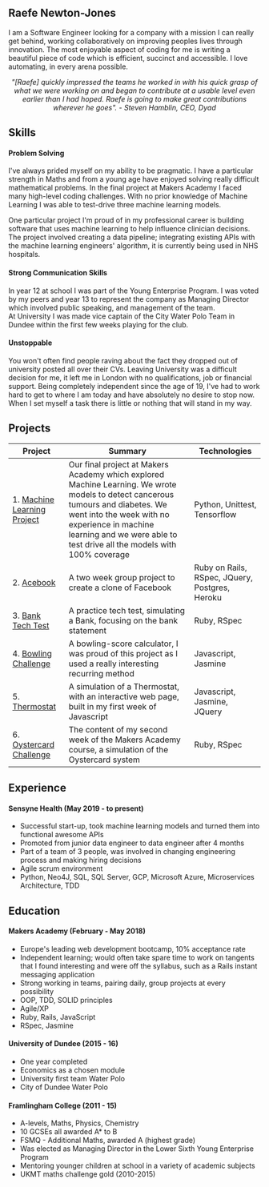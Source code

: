 ## Raefe Newton-Jones

I am a Software Engineer looking for a company with a mission I can really get behind, working collaboratively on improving peoples lives through innovation. The most enjoyable aspect of coding for me is writing a beautiful piece of code which is efficient, succinct and accessible. I love automating, in every arena possible.


*<div align="center">"[Raefe] quickly impressed the teams he worked in with his quick grasp of what we were working on and began to contribute at a usable level even earlier than I had hoped. Raefe is going to make great contributions wherever he goes".  - Steven Hamblin, CEO, Dyad </div>*

## Skills

#### Problem Solving


I've always prided myself on my ability to be pragmatic.
I have a particular strength in Maths and from a young age have enjoyed solving really difficult mathematical problems.
In the final project at Makers Academy I faced many high-level coding challenges. With no prior knowledge of Machine Learning I was able to test-drive three machine learning models.

One particular project I'm proud of in my professional career is building software that uses machine learning to help influence clinician decisions. The project involved creating a data pipeline; integrating existing APIs with the machine learning engineers' algorithm, it is currently being used in NHS hospitals.

#### Strong Communication Skills

In year 12 at school I was part of the Young Enterprise Program. I was voted by my peers and year 13 to represent the company as Managing Director which involved public speaking, and management of the team.  
At University I was made vice captain of the City Water Polo Team in Dundee within the first few weeks playing for the club.

#### Unstoppable

You won't often find people raving about the fact they dropped out of university posted all over their CVs. Leaving University was a difficult decision for me, it left me in London with no qualifications, job or financial support. Being completely independent since the age of 19, I've had to work hard to get to where I am today and have absolutely no desire to stop now. When I set myself a task there is little or nothing that will stand in my way.


## Projects
| Project  | Summary | Technologies |
| ------------- | ------------- | ------------- |
|1. [Machine Learning Project](https://github.com/Raefey/FinalProjectML)  | Our final project at Makers Academy which explored Machine Learning. We wrote models to detect cancerous tumours and diabetes. We went into the week with no experience in machine learning and we were able to test drive all the models with 100% coverage  | Python, Unittest, Tensorflow |
|2. [Acebook](https://github.com/Raefey/acebook-dart)  | A two week group project to create a clone of Facebook  | Ruby on Rails, RSpec, JQuery, Postgres, Heroku  |
|3. [Bank Tech Test](https://github.com/Raefey/bank-tech-test)  | A practice tech test, simulating a Bank, focusing on the bank statement  | Ruby, RSpec |
|4. [Bowling Challenge](https://github.com/Raefey/bowling-challenge)  | A bowling-score calculator, I was proud of this project as I used a really interesting recurring method  | Javascript, Jasmine |
|5. [Thermostat](https://github.com/Raefey/thermostat-challenge)  | A simulation of a Thermostat, with an interactive web page, built in my first week of Javascript  | Javascript, Jasmine, JQuery  |
|6. [Oystercard Challenge](https://github.com/Raefey/oystercard)  | The content of my second week of the Makers Academy course, a simulation of the Oystercard system  | Ruby, RSpec  |


## Experience

#### Sensyne Health (May 2019 - to present)

- Successful start-up, took machine learning models and turned them into functional awesome APIs
- Promoted from junior data engineer to data engineer after 4 months
- Part of a team of 3 people, was involved in  changing engineering process and making hiring decisions
- Agile scrum environment
- Python, Neo4J, SQL, SQL Server, GCP, Microsoft Azure, Microservices Architecture, TDD


## Education

#### Makers Academy (February - May 2018)

- Europe's leading web development bootcamp, 10% acceptance rate
- Independent learning; would often take spare time to work on tangents that I found interesting and were off the syllabus, such as a Rails instant messaging application
- Strong working in teams, pairing daily, group projects at every possibility
- OOP, TDD, SOLID principles
- Agile/XP
- Ruby, Rails, JavaScript
- RSpec, Jasmine

#### University of Dundee (2015 - 16)

- One year completed
- Economics as a chosen module
- University first team Water Polo
- City of Dundee Water Polo

#### Framlingham College (2011 - 15)

- A-levels, Maths, Physics, Chemistry
- 10 GCSEs all awarded A* to B
-	FSMQ - Additional Maths, awarded A (highest grade)
- Was elected as Managing Director in the Lower Sixth Young Enterprise 	Program
- Mentoring younger children at school in a variety of academic subjects
- UKMT maths challenge gold (2010-2015)
